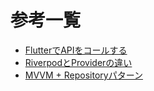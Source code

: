# 参考一覧
- [FlutterでAPIをコールする](https://dev.classmethod.jp/articles/flutter_api_call_1/)
- [RiverpodとProviderの違い](https://zenn.dev/kikuchy/articles/5feec4fa7444c6)
- [MVVM + Repositoryパターン](https://wasabeef.medium.com/flutter-%E3%82%92-mvvm-%E3%81%A7%E5%AE%9F%E8%A3%85%E3%81%99%E3%82%8B-861c5dbcc565)
